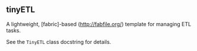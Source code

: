 ## tinyETL ##

A lightweight, [fabric]-based (http://fabfile.org/) template for managing ETL tasks.

See the `TinyETL` class docstring for details.
